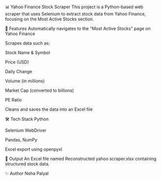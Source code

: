 📊 Yahoo Finance Stock Scraper
This project is a Python-based web scraper that uses Selenium to extract stock data from Yahoo Finance, focusing on the Most Active Stocks section.

🚀 Features
Automatically navigates to the "Most Active Stocks" page on Yahoo Finance

Scrapes data such as:

Stock Name & Symbol

Price (USD)

Daily Change

Volume (in millions)

Market Cap (converted to billions)

PE Ratio

Cleans and saves the data into an Excel file

🛠️ Tech Stack
Python

Selenium WebDriver

Pandas, NumPy

Excel export using openpyxl

📂 Output
An Excel file named Reconstructed yahoo scraper.xlsx containing structured stock data.

✨ Author
Neha Palyal
